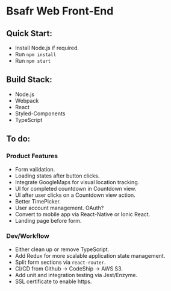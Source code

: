# Bsafr Web Front-End

## Quick Start:
- Install Node.js if required.
- Run `npm install`
- Run `npm start`

## Build Stack:
- Node.js
- Webpack
- React
- Styled-Components
- TypeScript

## To do:
### Product Features
- Form validation.
- Loading states after button clicks.
- Integrate GoogleMaps for visual location tracking.
- UI for completed countdown in Countdown view.
- UI after user clicks on a Countdown view action.
- Better TimePicker.
- User account management. OAuth?
- Convert to mobile app via React-Native or Ionic React.
- Landing page before form.

### Dev/Workflow
- Either clean up or remove TypeScript.
- Add Redux for more scalable application state management.
- Split form sections via `react-router`.
- CI/CD from Github -> CodeShip -> AWS S3.
- Add unit and integration testing via Jest/Enzyme.
- SSL certificate to enable https.
